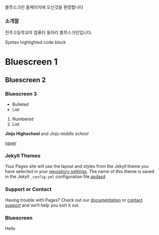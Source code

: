 블루스크린 홈페이지에 오신것을 환영합니다

### 소개말

진주고등학교의 컴퓨터 동아리 블루스크린입니다.

Syntax highlighted code block

# Bluescreen 1  
## Bluescreen 2
### Bluescreen 3

- Bulleted
- List

1. Numbered
2. List

**Jinju Highschool** and _Jinju middle school_

[naver](naver.com)

### Jekyll Themes

Your Pages site will use the layout and styles from the Jekyll theme you have selected in your [repository settings](https://github.com/lty3323/lty3323.github.io/settings). The name of this theme is saved in the Jekyll `_config.yml` configuration file.[asdasd](https://github.com/lty3323/lty3323.github.io/settings)

### Support or Contact

Having trouble with Pages? Check out our [documentation](https://help.github.com/categories/github-pages-basics/) or [contact support](https://github.com/contact) and we’ll help you sort it out.

### Bluescreen ###
Hello
